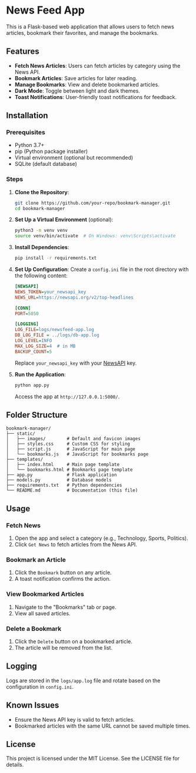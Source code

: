 # News Feed App

This is a Flask-based web application that allows users to fetch news articles, bookmark their favorites, and manage the bookmarks.

## Features

- **Fetch News Articles**: Users can fetch articles by category using the News API.
- **Bookmark Articles**: Save articles for later reading.
- **Manage Bookmarks**: View and delete bookmarked articles.
- **Dark Mode**: Toggle between light and dark themes.
- **Toast Notifications**: User-friendly toast notifications for feedback.

## Installation

### Prerequisites

- Python 3.7+
- pip (Python package installer)
- Virtual environment (optional but recommended)
- SQLite (default database)

### Steps

1. **Clone the Repository**:
   ```bash
   git clone https://github.com/your-repo/bookmark-manager.git
   cd bookmark-manager
   ```

2. **Set Up a Virtual Environment** (optional):
   ```bash
   python3 -m venv venv
   source venv/bin/activate  # On Windows: venv\Scripts\activate
   ```

3. **Install Dependencies**:
   ```bash
   pip install -r requirements.txt
   ```

4. **Set Up Configuration**:
   Create a `config.ini` file in the root directory with the following content:
   ```ini
   [NEWSAPI]
   NEWS_TOKEN=your_newsapi_key
   NEWS_URL=https://newsapi.org/v2/top-headlines

   [CONN]
   PORT=5050

   [LOGGING]
   LOG_FILE=logs/newsfeed-app.log
   DB_LOG_FILE = ../logs/db-app.log
   LOG_LEVEL=INFO
   MAX_LOG_SIZE=4  # in MB
   BACKUP_COUNT=5
   ```
   Replace `your_newsapi_key` with your [NewsAPI](https://newsapi.org/) key.

5. **Run the Application**:
   ```bash
   python app.py
   ```
   Access the app at `http://127.0.0.1:5000/`.

## Folder Structure

```
bookmark-manager/
├── static/
│   ├── images/        # Default and favicon images
│   ├── styles.css     # Custom CSS for styling
│   ├── script.js      # JavaScript for main page
│   └── bookmarks.js   # JavaScript for bookmarks page
├── templates/
│   ├── index.html     # Main page template
│   └── bookmarks.html # Bookmarks page template
├── app.py             # Flask application
├── models.py          # Database models
├── requirements.txt   # Python dependencies
└── README.md          # Documentation (this file)
```

## Usage

### Fetch News
1. Open the app and select a category (e.g., Technology, Sports, Politics).
2. Click `Get News` to fetch articles from the News API.

### Bookmark an Article
1. Click the `Bookmark` button on any article.
2. A toast notification confirms the action.

### View Bookmarked Articles
1. Navigate to the "Bookmarks" tab or page.
2. View all saved articles.

### Delete a Bookmark
1. Click the `Delete` button on a bookmarked article.
2. The article will be removed from the list.

## Logging

Logs are stored in the `logs/app.log` file and rotate based on the configuration in `config.ini`.

## Known Issues

- Ensure the News API key is valid to fetch articles.
- Bookmarked articles with the same URL cannot be saved multiple times.

## License

This project is licensed under the MIT License. See the LICENSE file for details.
